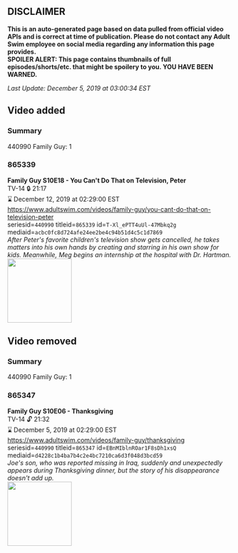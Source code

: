 ## DISCLAIMER
**This is an auto-generated page based on data pulled from official video APIs and is correct at time of publication. Please do not contact any Adult Swim employee on social media regarding any information this page provides.**  
**SPOILER ALERT: This page contains thumbnails of full episodes/shorts/etc. that might be spoilery to you. YOU HAVE BEEN WARNED.**  

_Last Update: December 5, 2019 at 03:00:34 EST_
## Video added
### Summary
440990 Family Guy: 1  
### 865339
**Family Guy S10E18 - You Can't Do That on Television, Peter**  
TV-14 🔒 21:17  
⌛ December 12, 2019 at 02:29:00 EST  
https://www.adultswim.com/videos/family-guy/you-cant-do-that-on-television-peter  
seriesid=`440990` titleid=`865339` id=`T-Xl_ePTT4uUl-47Mbkq2g` mediaid=`acbc0fc8d724afe24ee2be4c94b51d4c5c1d7869`  
_After Peter's favorite children's television show gets cancelled, he takes matters into his own hands by creating and starring in his own show for kids. Meanwhile, Meg begins an internship at the hospital with Dr. Hartman._  
<a href="https://i.cdn.turner.com/adultswim/big/image-upload/thumbnails/thumb-2_image-152148496298610.jpg"><img src="https://i.cdn.turner.com/adultswim/big/image-upload/thumbnails/thumb-2_image-152148496298610.jpg" height="144px" /></a>
## Video removed
### Summary
440990 Family Guy: 1  
### 865347
**Family Guy S10E06 - Thanksgiving**  
TV-14 🔓 21:32  
⌛ December 5, 2019 at 02:29:00 EST  
https://www.adultswim.com/videos/family-guy/thanksgiving  
seriesid=`440990` titleid=`865347` id=`EBnMIblnROar1F8sDh1xsQ` mediaid=`d4228c1b4ba7b4c2e4bc7210ca6d3f048d3bcd59`  
_Joe's son, who was reported missing in Iraq, suddenly and unexpectedly appears during Thanksgiving dinner, but the story of his disappearance doesn't add up._  
<a href="https://i.cdn.turner.com/adultswim/big/image-upload/thumbnails/thumb-2_image-15345253072375.jpg"><img src="https://i.cdn.turner.com/adultswim/big/image-upload/thumbnails/thumb-2_image-15345253072375.jpg" height="144px" /></a>

